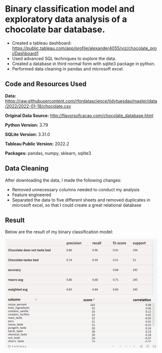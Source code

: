 # Binary classification model and exploratory data analysis of a chocolate bar database.

* Created a tableau dashboard: https://public.tableau.com/app/profile/alexander4055/viz/chocolate_proj/Dashboard1
* Used advanced SQL techniques to explore the data.
* Created a database in third normal form with sqlite3 package in python.
* Performed data cleaning in pandas and microsoft excel.

## Code and Resources Used
**Data:** https://raw.githubusercontent.com/rfordatascience/tidytuesday/master/data/2022/2022-01-18/chocolate.csv

**Original Data Source:** http://flavorsofcacao.com/chocolate_database.html

**Python Version:** 3.79

**SQLite Version:** 3.31.0

**Tableau Public Version:** 2022.2

**Packages:** pandas, numpy, sklearn, sqlite3

## Data Cleaning
After downloading the data, I made the following changes:

* Removed unnecessary columns needed to conduct my analysis
* Feature engineered
* Separated the data to five different sheets and removed duplicates in microsoft excel, so that I could create a great relational database

## Result
Below are the result of my binary classification model:

![alt text](https://github.com/Alexanderc98/chocolate_proj/blob/main/tableau_dashboard.png "Result")
